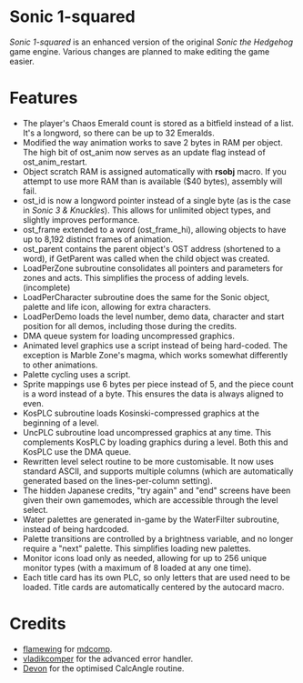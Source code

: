 # Sonic 1-squared

_Sonic 1-squared_ is an enhanced version of the original _Sonic the Hedgehog_ game engine. Various changes are planned to make editing the game easier.

# Features
* The player's Chaos Emerald count is stored as a bitfield instead of a list. It's a longword, so there can be up to 32 Emeralds.
* Modified the way animation works to save 2 bytes in RAM per object. The high bit of ost_anim now serves as an update flag instead of ost_anim_restart.
* Object scratch RAM is assigned automatically with __rsobj__ macro. If you attempt to use more RAM than is available ($40 bytes), assembly will fail.
* ost_id is now a longword pointer instead of a single byte (as is the case in _Sonic 3 & Knuckles_). This allows for unlimited object types, and slightly improves performance.
* ost_frame extended to a word (ost_frame_hi), allowing objects to have up to 8,192 distinct frames of animation.
* ost_parent contains the parent object's OST address (shortened to a word), if GetParent was called when the child object was created.
* LoadPerZone subroutine consolidates all pointers and parameters for zones and acts. This simplifies the process of adding levels. (incomplete)
* LoadPerCharacter subroutine does the same for the Sonic object, palette and life icon, allowing for extra characters.
* LoadPerDemo loads the level number, demo data, character and start position for all demos, including those during the credits.
* DMA queue system for loading uncompressed graphics.
* Animated level graphics use a script instead of being hard-coded. The exception is Marble Zone's magma, which works somewhat differently to other animations.
* Palette cycling uses a script.
* Sprite mappings use 6 bytes per piece instead of 5, and the piece count is a word instead of a byte. This ensures the data is always aligned to even.
* KosPLC subroutine loads Kosinski-compressed graphics at the beginning of a level.
* UncPLC subroutine load uncompressed graphics at any time. This complements KosPLC by loading graphics during a level. Both this and KosPLC use the DMA queue.
* Rewritten level select routine to be more customisable. It now uses standard ASCII, and supports multiple columns (which are automatically generated based on the lines-per-column setting).
* The hidden Japanese credits, "try again" and "end" screens have been given their own gamemodes, which are accessible through the level select.
* Water palettes are generated in-game by the WaterFilter subroutine, instead of being hardcoded.
* Palette transitions are controlled by a brightness variable, and no longer require a "next" palette. This simplifies loading new palettes.
* Monitor icons load only as needed, allowing for up to 256 unique monitor types (with a maximum of 8 loaded at any one time).
* Each title card has its own PLC, so only letters that are used need to be loaded. Title cards are automatically centered by the autocard macro.

# Credits
* [flamewing](https://github.com/flamewing) for [mdcomp](https://github.com/flamewing/mdcomp).
* [vladikcomper](https://github.com/vladikcomper) for the advanced error handler.
* [Devon](https://github.com/Ralakimus) for the optimised CalcAngle routine.